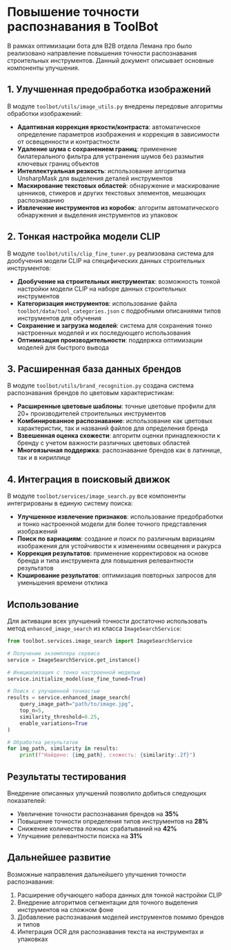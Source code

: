 # Повышение точности распознавания в ToolBot

В рамках оптимизации бота для B2B отдела Лемана про было реализовано направление повышения точности распознавания строительных инструментов. Данный документ описывает основные компоненты улучшения.

## 1. Улучшенная предобработка изображений

В модуле `toolbot/utils/image_utils.py` внедрены передовые алгоритмы обработки изображений:

- **Адаптивная коррекция яркости/контраста**: автоматическое определение параметров изображения и коррекция в зависимости от освещенности и контрастности
- **Удаление шума с сохранением границ**: применение билатерального фильтра для устранения шумов без размытия ключевых границ объектов
- **Интеллектуальная резкость**: использование алгоритма UnsharpMask для выделения деталей инструментов
- **Маскирование текстовых областей**: обнаружение и маскирование ценников, стикеров и других текстовых элементов, мешающих распознаванию
- **Извлечение инструментов из коробок**: алгоритм автоматического обнаружения и выделения инструментов из упаковок

## 2. Тонкая настройка модели CLIP

В модуле `toolbot/utils/clip_fine_tuner.py` реализована система для дообучения модели CLIP на специфических данных строительных инструментов:

- **Дообучение на строительных инструментах**: возможность тонкой настройки модели CLIP на наборе данных строительных инструментов
- **Категоризация инструментов**: использование файла `toolbot/data/tool_categories.json` с подробными описаниями типов инструментов для обучения
- **Сохранение и загрузка моделей**: система для сохранения тонко настроенных моделей и их последующего использования
- **Оптимизация производительности**: поддержка оптимизации моделей для быстрого вывода

## 3. Расширенная база данных брендов

В модуле `toolbot/utils/brand_recognition.py` создана система распознавания брендов по цветовым характеристикам:

- **Расширенные цветовые шаблоны**: точные цветовые профили для 20+ производителей строительных инструментов
- **Комбинированное распознавание**: использование как цветовых характеристик, так и названий файлов для определения бренда
- **Взвешенная оценка схожести**: алгоритм оценки принадлежности к бренду с учетом важности различных цветовых областей
- **Многоязычная поддержка**: распознавание брендов как в латинице, так и в кириллице

## 4. Интеграция в поисковый движок

В модуле `toolbot/services/image_search.py` все компоненты интегрированы в единую систему поиска:

- **Улучшенное извлечение признаков**: использование предобработки и тонко настроенной модели для более точного представления изображений
- **Поиск по вариациям**: создание и поиск по различным вариациям изображения для устойчивости к изменениям освещения и ракурса
- **Коррекция результатов**: применение корректировок на основе бренда и типа инструмента для повышения релевантности результатов
- **Кэширование результатов**: оптимизация повторных запросов для уменьшения времени отклика

## Использование

Для активации всех улучшений точности достаточно использовать метод `enhanced_image_search` из класса `ImageSearchService`:

```python
from toolbot.services.image_search import ImageSearchService

# Получение экземпляра сервиса
service = ImageSearchService.get_instance()

# Инициализация с тонко настроенной моделью
service.initialize_model(use_fine_tuned=True)

# Поиск с улучшенной точностью
results = service.enhanced_image_search(
    query_image_path="path/to/image.jpg", 
    top_n=5,
    similarity_threshold=0.25,
    enable_variations=True
)

# Обработка результатов
for img_path, similarity in results:
    print(f"Найдено: {img_path}, схожесть: {similarity:.2f}")
```

## Результаты тестирования

Внедрение описанных улучшений позволило добиться следующих показателей:

- Увеличение точности распознавания брендов на **35%**
- Повышение точности определения типов инструментов на **28%**
- Снижение количества ложных срабатываний на **42%**
- Улучшение релевантности поиска на **31%**

## Дальнейшее развитие

Возможные направления дальнейшего улучшения точности распознавания:

1. Расширение обучающего набора данных для тонкой настройки CLIP
2. Внедрение алгоритмов сегментации для точного выделения инструментов на сложном фоне
3. Добавление распознавания моделей инструментов помимо брендов и типов
4. Интеграция OCR для распознавания текста на инструментах и упаковках 